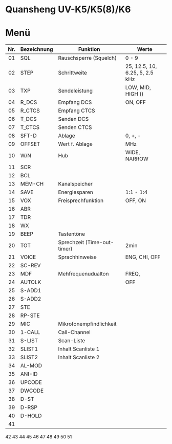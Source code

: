 

# Quansheng UV-K5/K5(8)/K6

# Menü

Nr. | Bezeichnung | Funktion                    | Werte
:--:| ----------- | --------------------------- | ---
01  | SQL         | Rauschsperre (Squelch)      | 0 - 9
02  | STEP        | Schrittweite                | 25, 12.5, 10, 6.25, 5, 2.5 kHz
03  | TXP         | Sendeleistung               | LOW, MID, HIGH ()
04  | R_DCS       | Empfang DCS                 | ON, OFF
05  | R_CTCS      | Empfang CTCS                |
06  | T_DCS       | Senden DCS                  |
07  | T_CTCS      | Senden CTCS                 |
08  | SFT-D       | Ablage                      | 0, +, -
09  | OFFSET      | Wert f. Ablage              | MHz
10  | W/N         | Hub                         | WIDE, NARROW
11  | SCR         |                             |
12  | BCL         |                             |
13  | MEM-CH      | Kanalspeicher               |
14  | SAVE        | Energiesparen               | 1:1 - 1:4
15  | VOX         | Freisprechfunktion          | OFF, ON
16  | ABR         |                             |
17  | TDR         |                             |
18  | WX          |                             |
19  | BEEP        | Tastentöne                  |
20  | TOT         | Sprechzeit (Time-out-timer) | 2min
21  | VOICE       | Sprachhinweise              | ENG, CHI, OFF
22  | SC-REV      | 
23  | MDF         | Mehfrequenudualton          | FREQ,
24  | AUTOLK      |                             | OFF
25  | S-ADD1      |
26  | S-ADD2      |
27  | STE
28  | RP-STE
29  | MIC         | Mikrofonempfindlichkeit     |
30  | 1-CALL      | Call-Channel
31  | S-LIST      | Scan-Liste
32  | SLIST1      | Inhalt Scanliste 1
33  | SLIST2      | Inhalt Scanliste 2
34  | AL-MOD
35  | ANI-ID
36  | UPCODE
37  | DWCODE
38  | D-ST
39  | D-RSP
40  | D-HOLD
41  | 
42
43
44
45
46
47
48
49
50
51
